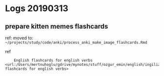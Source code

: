 
# Logs 20190313 

## prepare kitten memes flashcards

ref: moved to: `~/projects/study/code/anki/process_anki_make_image_flashcards.Rmd`

ref

		English flashcards for english verbs <url:/Users/mertnuhoglu/gdrive/mynotes/stuff/ozgur_emin/english/ingilizce_egzersizleri_20190221.md#tn=English flashcards for english verbs>

